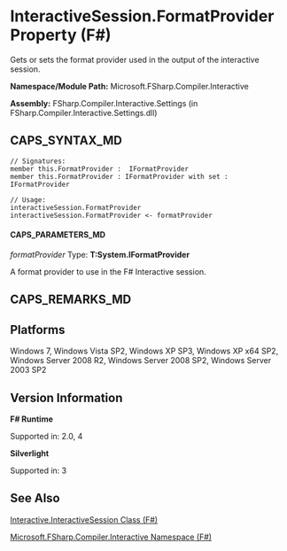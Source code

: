 # InteractiveSession.FormatProvider Property (F#)

Gets or sets the format provider used in the output of the interactive session.

**Namespace/Module Path:** Microsoft.FSharp.Compiler.Interactive

**Assembly:** FSharp.Compiler.Interactive.Settings (in FSharp.Compiler.Interactive.Settings.dll)


## CAPS_SYNTAX_MD

```
// Signatures:
member this.FormatProvider :  IFormatProvider
member this.FormatProvider : IFormatProvider with set :  IFormatProvider

// Usage:
interactiveSession.FormatProvider
interactiveSession.FormatProvider <- formatProvider
```

#### CAPS_PARAMETERS_MD
*formatProvider*
Type: **T:System.IFormatProvider**


A format provider to use in the F# Interactive session.




## CAPS_REMARKS_MD

## Platforms
Windows 7, Windows Vista SP2, Windows XP SP3, Windows XP x64 SP2, Windows Server 2008 R2, Windows Server 2008 SP2, Windows Server 2003 SP2


## Version Information
**F# Runtime**

Supported in: 2.0, 4

**Silverlight**

Supported in: 3


## See Also
[Interactive.InteractiveSession Class &#40;F&#35;&#41;](Interactive.InteractiveSession+Class+%28F%23%29.md)

[Microsoft.FSharp.Compiler.Interactive Namespace &#40;F&#35;&#41;](Microsoft.FSharp.Compiler.Interactive+Namespace+%28F%23%29.md)

